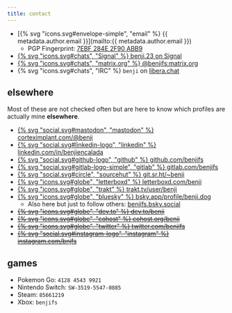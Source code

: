 ```yaml
---
title: contact
---
```


- [{% svg "icons.svg#envelope-simple", "email" %} {{ metadata.author.email }}](mailto:{{ metadata.author.email }})
	- PGP Fingerprint: [7EBF 284E 2F90 ABB9](/pub.asc)
- [{% svg "icons.svg#chats", "Signal" %} benji.23 on Signal](https://signal.me/#eu/K7xsQjbY2VrWbEo3v7wQkk5vvIZUKguH1607pasrxO4CBaeiMXpISoocsb7fXTwj)
- [{% svg "icons.svg#chats", "matrix.org" %} @benjifs:matrix.org](https://matrix.to/#/@benjifs:matrix.org)
- {% svg "icons.svg#chats", "IRC" %} `benji` on [libera.chat](https://libera.chat)

## elsewhere
Most of these are not checked often but are here to know which profiles are actually mine **elsewhere**.

- [{% svg "social.svg#mastodon", "mastodon" %} corteximplant.com/@benji](https://corteximplant.com/@benji)
- [{% svg "social.svg#linkedin-logo", "linkedin" %} linkedin.com/in/benjiencalada](https://linkedin.com/in/benjiencalada)
- [{% svg "social.svg#github-logo", "github" %} github.com/benjifs</a>](https://github.com/benjifs)
- [{% svg "social.svg#gitlab-logo-simple", "gitlab" %} gitlab.com/benjifs</a>](https://gitlab.com/benjifs)
- [{% svg "social.svg#circle", "sourcehut" %} git.sr.ht/~benji](https://git.sr.ht/~benji)
- [{% svg "icons.svg#globe", "letterboxd" %} letterboxd.com/benji](https://letterboxd.com/benji)
- [{% svg "icons.svg#globe", "trakt" %} trakt.tv/user/benji](https://trakt.tv/user/benji)
- [{% svg "icons.svg#globe", "bluesky" %} bsky.app/profile/benji.dog](https://bsky.app/profile/benji.dog)
	- Also here but just to follow others: [benjifs.bsky.social](https://bsky.app/profile/benjifs.bsky.social)
- ~~[{% svg "icons.svg#globe", "dev.to" %} dev.to/benji](https://dev.to/benji)~~
- ~~[{% svg "icons.svg#globe", "cohost" %} cohost.org/benji](https://cohost.org/benji)~~
- ~~[{% svg "icons.svg#globe", "twitter" %} twitter.com/benjifs](https://twitter.com/benjifs)~~
- ~~[{% svg "social.svg#instagram-logo", "instagram" %} instagram.com/bnjfs](https://instagram.com/bnjfs)~~

## games
- Pokemon Go: `4128 4543 9921`
- Nintendo Switch: `SW-3519-5547-0885`
- Steam: `85661219`
- Xbox: `benjifs`
